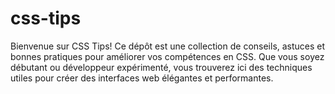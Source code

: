 # css-tips
Bienvenue sur CSS Tips! Ce dépôt est une collection de conseils, astuces et bonnes pratiques pour améliorer vos compétences en CSS. Que vous soyez débutant ou développeur expérimenté, vous trouverez ici des techniques utiles pour créer des interfaces web élégantes et performantes.
